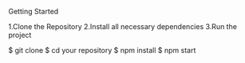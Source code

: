 Getting Started

1.Clone the Repository
2.Install all necessary dependencies
3.Run the project

$ git clone
$ cd your repository
$ npm install
$ npm start

